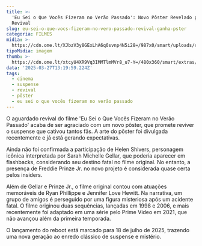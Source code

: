 ```yaml
---
title: >-
  'Eu Sei o Que Vocês Fizeram no Verão Passado': Novo Pôster Revelado para o
  Revival
slug: eu-sei-o-que-vocs-fizeram-no-vero-passado-revival-ganha-pster
categoria: FILMES
midia: >-
  https://cdn.ome.lt/XJbzV3y8GExLhA6q0svnp4N5i28=/987x0/smart/uploads/conteudo/fotos/OMELETE_CAPA_-_2025-03-27T100719.724.png
tipoMidia: imagem
thumb: >-
  https://cdn.ome.lt/xtcyU4XR9Vq3IMMTlmMVr8_u7-Y=/480x360/smart/extras/conteudos/omelete_THUMB_-_2025-03-27T100659.345.png
data: '2025-03-27T13:19:59.224Z'
tags:
  - cinema
  - suspense
  - revival
  - pôster
  - eu sei o que vocês fizeram no verão passado
---
```


O aguardado revival do filme 'Eu Sei o Que Vocês Fizeram no Verão Passado' acaba de ser agraciado com um novo pôster, que promete reviver o suspense que cativou tantos fãs. A arte do pôster foi divulgada recentemente e já está gerando expectativas.

Ainda não foi confirmada a participação de Helen Shivers, personagem icônica interpretada por Sarah Michelle Gellar, que poderia aparecer em flashbacks, considerando seu destino fatal no filme original. No entanto, a presença de Freddie Prinze Jr. no novo projeto é considerada quase certa pelos insiders.

Além de Gellar e Prinze Jr., o filme original contou com atuações memoráveis de Ryan Phillippe e Jennifer Love Hewitt. Na narrativa, um grupo de amigos é perseguido por uma figura misteriosa após um acidente fatal. O filme originou duas sequências, lançadas em 1998 e 2006, e mais recentemente foi adaptado em uma série pelo Prime Video em 2021, que não avançou além da primeira temporada.

O lançamento do reboot está marcado para 18 de julho de 2025, trazendo uma nova geração ao enredo clássico de suspense e mistério.

